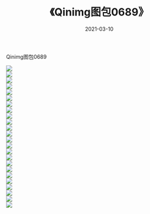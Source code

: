 ﻿---
layout: post
title:  《Qinimg图包0689》
date:   2021-03-10
img: http://imgx.orgx.ga/Qinimg图包/Qinimg图包0689/000.jpg
categories: [美女, 清纯, 唯美]
---

Qinimg图包0689

 ![](http://imgx.orgx.ga/Qinimg图包/Qinimg图包0689/001.jpg) <br>![](http://imgx.orgx.ga/Qinimg图包/Qinimg图包0689/002.jpg) <br>![](http://imgx.orgx.ga/Qinimg图包/Qinimg图包0689/003.jpg) <br>![](http://imgx.orgx.ga/Qinimg图包/Qinimg图包0689/004.jpg) <br>![](http://imgx.orgx.ga/Qinimg图包/Qinimg图包0689/005.jpg) <br>![](http://imgx.orgx.ga/Qinimg图包/Qinimg图包0689/006.jpg) <br>![](http://imgx.orgx.ga/Qinimg图包/Qinimg图包0689/007.jpg) <br>![](http://imgx.orgx.ga/Qinimg图包/Qinimg图包0689/008.jpg) <br>![](http://imgx.orgx.ga/Qinimg图包/Qinimg图包0689/009.jpg) <br>![](http://imgx.orgx.ga/Qinimg图包/Qinimg图包0689/010.jpg) <br>![](http://imgx.orgx.ga/Qinimg图包/Qinimg图包0689/011.jpg) <br>![](http://imgx.orgx.ga/Qinimg图包/Qinimg图包0689/012.jpg) <br>![](http://imgx.orgx.ga/Qinimg图包/Qinimg图包0689/013.jpg) <br>![](http://imgx.orgx.ga/Qinimg图包/Qinimg图包0689/014.jpg) <br>![](http://imgx.orgx.ga/Qinimg图包/Qinimg图包0689/015.jpg) <br>![](http://imgx.orgx.ga/Qinimg图包/Qinimg图包0689/016.jpg) <br>![](http://imgx.orgx.ga/Qinimg图包/Qinimg图包0689/017.jpg) <br>![](http://imgx.orgx.ga/Qinimg图包/Qinimg图包0689/018.jpg) <br>![](http://imgx.orgx.ga/Qinimg图包/Qinimg图包0689/019.jpg) <br>![](http://imgx.orgx.ga/Qinimg图包/Qinimg图包0689/020.jpg) <br>![](http://imgx.orgx.ga/Qinimg图包/Qinimg图包0689/021.jpg) <br>![](http://imgx.orgx.ga/Qinimg图包/Qinimg图包0689/022.jpg) <br>![](http://imgx.orgx.ga/Qinimg图包/Qinimg图包0689/023.jpg) <br>![](http://imgx.orgx.ga/Qinimg图包/Qinimg图包0689/024.jpg) <br>
